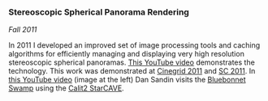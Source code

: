 ### Stereoscopic Spherical Panorama Rendering

*Fall 2011*

In 2011 I developed an improved set of image processing tools and caching algorithms for efficiently managing and displaying very high resolution stereoscopic spherical panoramas. <a href="http://youtu.be/5dTpLCXRCfA">This YouTube video</a> demonstrates the technology. This work was demonstrated at <a href="http://www.cinegrid.org/">Cinegrid 2011</a> and <a href="http://sc11.supercomputing.org/">SC 2011</a>. In <a href="http://www.youtube.com/watch?v=0Gi2qZltdtc">this YouTube video</a> (image at the left) Dan Sandin visits the <a href="panorama/index.html#bluebonnet-3">Bluebonnet Swamp</a> using the <a href="http://ivl.calit2.net/wiki/index.php/Infrastructure">Calit2 StarCAVE</a>.

[youtube1]: http://youtu.be/5dTpLCXRCfA
[cinegrid]: http://www.cinegrid.org/
[sc11]:     http://sc11.supercomputing.org/
[youtube2]: http://www.youtube.com/watch?v=0Gi2qZltdtc
[swamp]:    panorama/index.html#bluebonnet-3
[starcave]: http://ivl.calit2.net/wiki/index.php/Infrastructure
